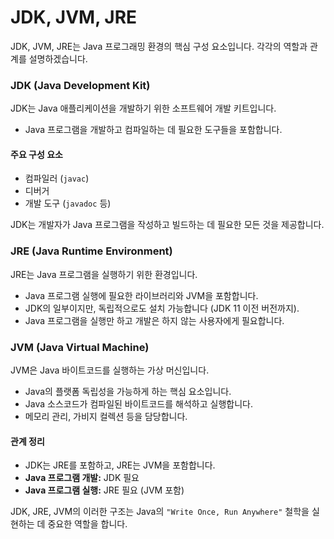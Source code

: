 # JDK, JVM, JRE

JDK, JVM, JRE는 Java 프로그래밍 환경의 핵심 구성 요소입니다. 각각의 역할과 관계를 설명하겠습니다.

### JDK (Java Development Kit)

JDK는 Java 애플리케이션을 개발하기 위한 소프트웨어 개발 키트입니다.

- Java 프로그램을 개발하고 컴파일하는 데 필요한 도구들을 포함합니다.

#### 주요 구성 요소

- 컴파일러 (`javac`)
- 디버거
- 개발 도구 (`javadoc` 등)

JDK는 개발자가 Java 프로그램을 작성하고 빌드하는 데 필요한 모든 것을 제공합니다.

### JRE (Java Runtime Environment)

JRE는 Java 프로그램을 실행하기 위한 환경입니다.

- Java 프로그램 실행에 필요한 라이브러리와 JVM을 포함합니다.
- JDK의 일부이지만, 독립적으로도 설치 가능합니다 (JDK 11 이전 버전까지).
- Java 프로그램을 실행만 하고 개발은 하지 않는 사용자에게 필요합니다.

### JVM (Java Virtual Machine)

JVM은 Java 바이트코드를 실행하는 가상 머신입니다.

- Java의 플랫폼 독립성을 가능하게 하는 핵심 요소입니다.
- Java 소스코드가 컴파일된 바이트코드를 해석하고 실행합니다.
- 메모리 관리, 가비지 컬렉션 등을 담당합니다.

#### 관계 정리

- JDK는 JRE를 포함하고, JRE는 JVM을 포함합니다.
- **Java 프로그램 개발:** JDK 필요
- **Java 프로그램 실행:** JRE 필요 (JVM 포함)

JDK, JRE, JVM의 이러한 구조는 Java의 `"Write Once, Run Anywhere"` 철학을 실현하는 데 중요한 역할을 합니다.
